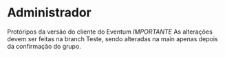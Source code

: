 # Administrador
Protóripos da versão do cliente do Eventum *IMPORTANTE* 
As alterações devem ser feitas na branch Teste, sendo alteradas na main apenas depois da confirmação do grupo.
